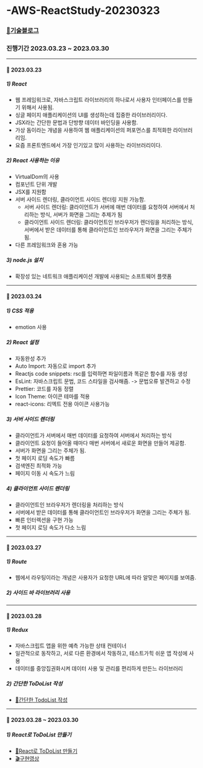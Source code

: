 # -AWS-ReactStudy-20230323

### [📖기술블로그](https://donotthinkjustdo.tistory.com/category/Web/%EC%82%B0%EB%8C%80%ED%8A%B9%28%ED%94%84%EB%A1%A0%ED%8A%B8%EC%97%94%EB%93%9C%29)

### 진행기간 2023.03.23 ~ 2023.03.30

___

#### 📅 2023.03.23

##### 1) React
  - 웹 프레임워크로, 자바스크립트 라이브러리의 하나로서 사용자 인터페이스를 만들기 위해서 사용됨.
  - 싱글 페이지 애플리케이션의 UI를 생성하는데 집중한 라이브러리이다.
  - JSX라는 간단한 문법과 단방향 데이터 바인딩을 사용함.
  - 가상 돔이라는 개념을 사용하여 웹 애플리케이션의 퍼포먼스를 최적화한 라이브러리임.
  - 요즘 프론트엔드에서 가장 인기있고 많이 사용하는 라이브러리이다.

##### 2) React 사용하는 이유
  - VirtualDom의 사용
  - 컴포넌트 단위 개발
  - JSX를 지원함
  - 서버 사이드 렌더링, 클라이언트 사이드 렌더링 지원 가능함.
    - 서버 사이드 렌더링: 클라이언트가 서버에 매번 데이터를 요청하여 서버에서 처리하는 방식, 서버가 화면을 그리는 추제가 됨
    - 클라이언트 사이드 렌더링: 클라이언트인 브라우저가 렌더링을 처리하는 방식, 서버에서 받은 데이터를 통해 클라이언트인 브라우저가 화면을 그리는 주체가 됨.
  - 다른 프레임워크와 혼용 가능

##### 3) node.js 설치
  - 확장성 있는 네트워크 애플리케이션 개발에 사용되는 소프트웨어 플랫폼

___

#### 📅 2023.03.24

##### 1) CSS 적용
  - emotion 사용

##### 2) React 설정
  - 자동완성 추가
  - Auto Import: 자동으로 import 추가
  - Reactjs code snippets: rsc를 입력하면 파일이름과 똑같은 함수를 자동 생성
  - EsLint: 자바스크립트 문법, 코드 스타일을 검사해줌. -> 문법오류 발견하고 수정
  - Prettier: 코드를 자동 정렬
  - Icon Theme: 아이콘 테마를 적용
  - react-icons: 리엑트 전용 아이콘 사용가능

##### 3) 서버 사이드 렌더링
  - 클라이언트가 서버에서 매번 데이터를 요청하여 서버에서 처리하는 방식
  - 클라이언트 요청이 들어올 때마다 매번 서버에서 새로운 화면을 만들어 제공함.
  - 서버가 화면을 그리는 주체가 됨.
  - 첫 페이지 로딩 속도가 빠름
  - 검색엔진 최적화 가능
  - 페이지 이동 시 속도가 느림

##### 4) 클라이언트 사이드 렌더링
  - 클라이언트인 브라우저가 렌더링을 처리하는 방식
  - 서버에서 받은 데이터를 통해 클라이언트인 브라우저가 화면을 그리는 주체가 됨.
  - 빠른 인터렉션을 구현 가능
  - 첫 페이지 로딩 속도가 다소 느림

___

#### 📅 2023.03.27

##### 1) Route
  - 웹에서 라우팅이라는 개념은 사용자가 요청한 URL에 따라 알맞은 페이지를 보여줌.

##### 2) 사이드 바 라이브러리 사용

___

#### 📅 2023.03.28

##### 1) Redux
  - 자바스크립트 앱을 위한 예측 가능한 상태 컨테이너
  - 일관적으로 동작하고, 서로 다른 환경에서 작동하고, 테스트가힉 쉬운 앱 작성에 사용
  - 데이터를 중앙집권화시켜 데이터 사용 및 관리를 편리하게 만든느 라이브러리

##### 2) 간단한 ToDoList 작성
  - [📖간단한 TodoList 작성](https://donotthinkjustdo.tistory.com/entry/Stage13-%EC%82%B0%EB%8C%80%ED%8A%B9-%EC%9B%B9%EA%B0%9C%EB%B0%9CRedux-ToList20230328#stage12-1.-route-%EC%82%AC%EC%9A%A9%ED%95%B4%EC%84%9C-%EC%82%AC%EC%9D%B4%EB%93%9C%EB%B0%94-%EC%83%9D%EC%84%B1-1)

___

#### 📅 2023.03.28 ~ 2023.03.30

##### 1) React로 ToDoList 만들기
  - [📖React로 ToDoList 만들기](https://donotthinkjustdo.tistory.com/entry/Stage14-%EC%82%B0%EB%8C%80%ED%8A%B9-%EC%9B%B9%EA%B0%9C%EB%B0%9C-%EB%A6%AC%EC%97%91%ED%8A%B8%EB%A1%9C-TodoList-%EB%A7%8C%EB%93%A4%EA%B8%B0202303280330)
  - [🎬구현영상](https://donotthinkjustdo.tistory.com/entry/Stage14-%EC%82%B0%EB%8C%80%ED%8A%B9-%EC%9B%B9%EA%B0%9C%EB%B0%9C-%EB%A6%AC%EC%97%91%ED%8A%B8%EB%A1%9C-TodoList-%EB%A7%8C%EB%93%A4%EA%B8%B0202303280330#stage12-1.-route-%EC%82%AC%EC%9A%A9%ED%95%B4%EC%84%9C-%EC%82%AC%EC%9D%B4%EB%93%9C%EB%B0%94-%EC%83%9D%EC%84%B1-1)

